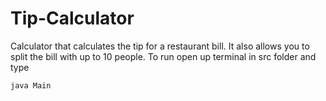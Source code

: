 # Tip-Calculator
Calculator that calculates the tip for a restaurant bill.
It also allows you to split the bill with up to 10 people.
To run open up terminal in src folder and type
```
java Main
```
